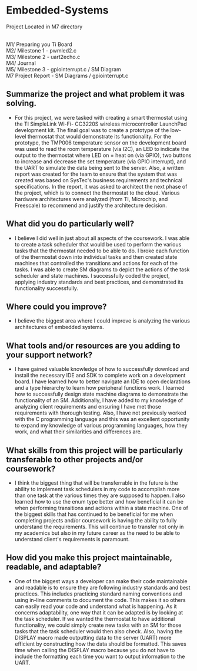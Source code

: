 # Embedded-Systems

Project Located in M7 directory <br><br>

M1/ Preparing you Ti Board<br>
M2/ Milestone 1 - pwmled2.c<br>
M3/ Milestone 2 - uart2echo.c<br>
M4/ Journal<br>
M5/ Milestone 3 - gpiointerrupt.c / SM Diagram<br>
M7 Project Report - SM Diagrams / gpiointerrupt.c<br>


## Summarize the project and what problem it was solving.

- For this project, we were tasked with creating a smart thermostat using the TI SimpleLink Wi-Fi- CC3220S wireless microcontroller LaunchPad development kit. The final goal was to create a prototype of the low-level thermostat that would demonstrate its functionality. For the prototype, the TMP006 temperature sensor on the development board was used to read the room temperature (via I2C), an LED to indicate the output to the thermostat where LED on = heat on (via GPIO), two buttons to increase and decrease the set temperature (via GPIO interrupt), and the UART to simulate the data being sent to the server. Also, a written report was created for the team to ensure that the system that was created was based on SysTec's business requirements and technical specifications. In the report, it was asked to architect the next phase of the project, which is to connect the thermostat to the cloud. Various hardware architectures were analyzed (from TI, Microchip, and Freescale) to recommend and justify the architecture decision.

## What did you do particularly well?

- I believe I did well in just about all aspects of the coursework. I was able to create a task scheduler that would be used to perform the various tasks that the thermostat needed to be able to do. I broke each function of the thermostat down into individual tasks and then created state machines that controlled the transitions and actions for each of the tasks. I was able to create SM diagrams to depict the actions of the task scheduler and state machines. I successfully coded the project, applying industry standards and best practices, and demonstrated its functionality successfully.

## Where could you improve?

- I believe the biggest area where I could improve is analyzing the various architectures of embedded systems.

## What tools and/or resources are you adding to your support network?

- I have gained valuable knowledge of how to successfully download and install the necessary IDE and SDK to complete work on a development board. I have learned how to better navigate an IDE to open declarations and a type hierarchy to learn how peripheral functions work. I learned how to successfully design state machine diagrams to demonstrate the functionality of an SM. Additionally, I have added to my knowledge of analyzing client requirements and ensuring I have met those requirements with thorough testing. Also, I have not previously worked with the C programming language and this was an excellent opportunity to expand my knowledge of various programming languages, how they work, and what their similarities and differences are.

## What skills from this project will be particularly transferable to other projects and/or coursework?

- I think the biggest thing that will be transferrable in the future is the ability to implement task schedulers in my code to accomplish more than one task at the various times they are supposed to happen. I also learned how to use the enum type better and how beneficial it can be when performing transitions and actions within a state machine. One of the biggest skills that has continued to be beneficial for me when completing projects and/or coursework is having the ability to fully understand the requirements. This will continue to transfer not only in my academics but also in my future career as the need to be able to understand client's requirements is paramount.

## How did you make this project maintainable, readable, and adaptable?

- One of the biggest ways a developer can make their code maintainable and readable is to ensure they are following industry standards and best practices. This includes practicing standard naming conventions and using in-line comments to document the code. This makes it so others can easily read your code and understand what is happening. As it concerns adaptability, one way that it can be adapted is by looking at the task scheduler. If we wanted the thermostat to have additional functionality, we could simply create new tasks with an SM for those tasks that the task scheduler would then also check. Also, having the DISPLAY macro made outputting data to the server (UART) more efficient by constructing how the data should be formatted. This saves time when calling the DISPLAY macro because you do not have to include the formatting each time you want to output information to the UART.
